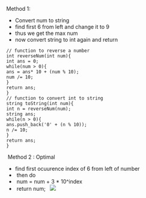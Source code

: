 Method 1:
* Convert num to string
* find first 6 from left and change it to 9
* thus we get the max num
* now convert string to int again and return
​
```
// function to reverse a number
int reverseNum(int num){
int ans = 0;
while(num > 0){
ans = ans* 10 + (num % 10);
num /= 10;
}
return ans;
}
// function to convert int to string
string toString(int num){
int n = reverseNum(num);
string ans;
while(n > 0){
ans.push_back('0' + (n % 10));
n /= 10;
}
return ans;
}
```
​
Method 2 : Optimal
​
* find first ocuurence index of 6 from left of number
*  then do
*  num = num + 3 * 10^index
*  return num;
​
​
![](https://leetcode.com/problems/maximum-69-number/Figures/1323/1323-3.png)
